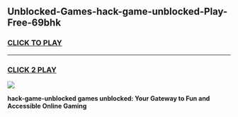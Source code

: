 
## Unblocked-Games-hack-game-unblocked-Play-Free-69bhk
<h3>
<a href="https://premium76.site?title=hack-game-unblocked&ref=15A">CLICK TO PLAY</a></h3>
<hr>

<h3>
<a href="https://premium76.site?title=hack-game-unblocked&ref=15A">CLICK 2 PLAY</a>
  
</h3>

<a href="https://premium76.site?title=hack-game-unblocked&ref=15A"><img src="https://clearcache.store/games.png"></a>


**hack-game-unblocked games unblocked: Your Gateway to Fun and Accessible Online Gaming**
